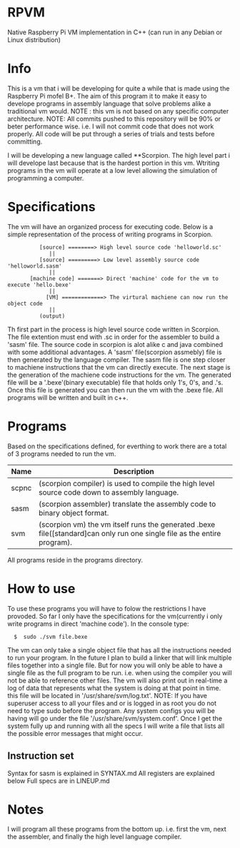 # RPVM
Native Raspberry Pi VM implementation in C++ (can run in any Debian or Linux distribution)

# Info
This is a vm that i will be developing for quite a while that is made using the Raspberry Pi mofel B+.  The aim of this program it to make it easy to develope programs in assembly language  that solve problems alike a traditional vm would. NOTE : this vm is not based on any specific computer architecture. NOTE: All commits pushed to this repository will be 90% or beter performance wise. i.e. I will not commit code that does not work properly. All code will be put through a series of trials and tests before committing.
 
I will be developing a new language called **Scorpion. The high level part i will develope last because that is the hardest portion in this vm. Wtriting programs in the vm will operate at a low level allowing the simulation of programming a computer. 

# Specifications
The vm will have an organized process for executing code. Below is a simple representation of the process of writing programs in Scorpion.

              [source] ========> High level source code 'helloworld.sc'
                 ||
              [source] =========> Low level assembly source code 'helloworld.sasm'
                 ||
           [machine code] =======> Direct 'machine' code for the vm to execute 'hello.bexe'
                 ||
                [VM] =============> The virtural machiene can now run the object code
                 ||
              (output)
           
Th first part in the process is high level source code written in Scorpion. The file extention must end with .sc in order for the assembler to build a 'sasm' file. The source code in scorpion is alot alike c and java combined with some additional advantages. A 'sasm' file(scorpion assmebly) file is then generated by the language compiler. The sasm file is one step closer to machiene instructions that the vm can directly execute. The next stage is the generation of the machiene code instructions for the vm. The generated file will be a '.bexe'(binary executable) file that holds only 1's, 0's, and .'s. Once this file is generated you can then run the vm with the .bexe file. All programs will be written and built in c++.

# Programs
Based on the specifications defined, for everthing to work there are a total of 3 programs needed to run the vm.

Name | Description
---- | -----------
scpnc | (scorpion compiler) is used to compile the high level source code down to assembly language.
sasm | (scorpion assembler) translate the assembly code to binary object format.
svm | (scorpion vm) the vm itself runs the generated .bexe file([standard]can only run one single file as the entire program).

All programs reside in the programs directory.

# How to use
To use these programs you will have to folow the restrictions I have provoded. So far I only have the specifications for the vm(currently i only write programs in direct 'machine code').
In the console type:

      $  sudo ./svm file.bexe
 
The vm can only take a single object file that has all the instructions needed to run your program. In the future I plan to build a linker that will link multiple files together into a single file.  But for now you will only be able to have a single file as the full program to be run. i.e. when using the compiler you will not be able to reference other files. The vm will also print out in real-time a log of data that represents what the system is doing at that point in time. this file will be located in '/usr/share/svm/log.txt'. NOTE: If you have superuser access to all your files and or is logged in as root you do not need to type sudo before the program. Any system configs you will be having will go under the file '/usr/share/svm/system.conf'. Once I get the system fully up and running with all the specs I will write a file that lists all the possible error messages that might occur.

## Instruction set
Syntax for sasm is explained in SYNTAX.md
All registers are explained below
Full specs are in LINEUP.md

# Notes
I will program all these programs from the bottom up. i.e. first the vm, next the assembler, and finally the high level language compiler.

